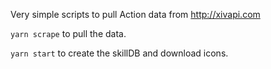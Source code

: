 Very simple scripts to pull Action data from http://xivapi.com

```yarn scrape``` to pull the data.

```yarn start``` to create the skillDB and download icons.